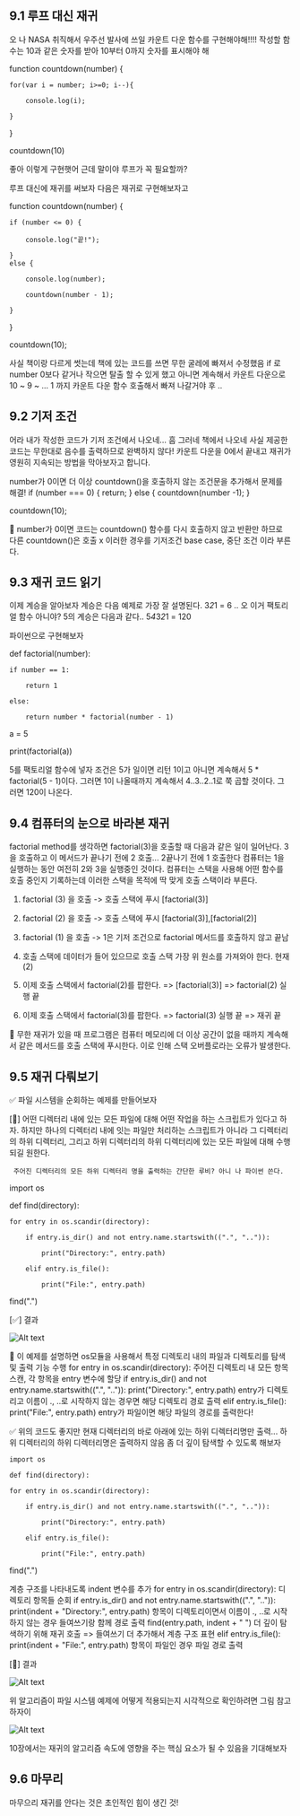 ## 9.1 루프 대신 재귀
오 나 NASA 취직해서 우주선 발사에 쓰일 카운트 다운 함수를 구현해야해!!!! 
작성할 함수는 10과 같은 숫자를 받아 10부터 0까지 숫자를 표시해야 해 

function countdown(number) {

    for(var i = number; i>=0; i--){

        console.log(i);

    }

}

countdown(10)

좋아 이렇게 구현햇어 근데 말이야 루프가 꼭 필요할까? 

루프 대신에 재귀를 써보자 다음은 재귀로 구현해보자고 

function countdown(number) {

    if (number <= 0) {

        console.log("끝!");

    } 
    else {

        console.log(number);

        countdown(number - 1);
  
    }

}

countdown(10);

사실 책이랑 다르게 썻는데 책에 있는 코드를 쓰면 무한 굴레에 빠져서 수정했음 
if 로 number 0보다 같거나 작으면 탈출 할 수 있게 했고 아니면 계속해서 카운트 다운으로 
10 ~ 9 ~ ... 1 까지 카운트 다운 함수 호출해서 빠져 나갈거야 후 .. 

## 9.2 기저 조건
어라 내가 작성한 코드가 기저 조건에서 나오네... 흠 
그러네 책에서 나오네 사실 제공한 코드는 무한대로 음수를 출력하므로 완벽하지 않다! 
카운트 다운을 0에서 끝내고 재귀가 영원히 지속되는 방법을 막아보자고 합니다. 

number가 0이면 더 이상 countdown()을 호출하지 않는 조건문을 추가해서 문제를 해결! 
if (number === 0) {
    return;
}
else {
    countdown(number -1); 
}

countdown(10);

🧊 number가 0이면 코드는 countdown() 함수를 다시 호출하지 않고 반환만 하므로 다른 countdown()은 호출 x
    이러한 경우를 기저조건 base case, 중단 조건 이라 부른다. 


## 9.3 재귀 코드 읽기
이제 계승을 알아보자 
계승은 다음 예제로 가장 잘 설명된다. 
3*2*1 = 6 .. 오 이거 팩토리얼 함수 아니야? 
5의 계승은 다음과 같다.. 
5*4*3*2*1 = 120 

파이썬으로 구현해보자 

def factorial(number):

    if number == 1:

        return 1

    else:

        return number * factorial(number - 1) 

a = 5

print(factorial(a))

5를 팩토리얼 함수에 넣자 
조건은 5가 일이면 리턴 1이고 아니면 계속해서 
5 * factorial(5 - 1)이다. 그러면 1이 나올때까지 계속해서 4..3..2..1로 쭉 곱할 것이다. 
그러면 120이 나온다. 

## 9.4 컴퓨터의 눈으로 바라본 재귀
factorial method를 생각하면 factorial(3)을 호출할 때 다음과 같은 일이 일어난다. 
3을 호출하고 이 메서드가 끝나기 전에 2 호출... 2끝나기 전에 1 호출한다
컴퓨터는 1을 실행하는 동안 여전히 2와 3을 실행중인 것이다. 
컴퓨터는 스택을 사용해 어떤 함수를 호출 중인지 기록하는데 이러한 스택을 
목적에 딱 맞게 호출 스택이라 부른다. 

1. factorial (3) 을 호출 -> 호출 스택에 푸시 [factorial(3)]

2. factorial (2) 을 호출 -> 호출 스택에 푸시 [factorial(3)],[factorial(2)]

3. factorial (1) 을 호출 -> 1은 기저 조건으로 factorial 메서드를 호출하지 않고 끝남

4. 호출 스택에 데이터가 들어 있으므로 호출 스택 가장 위 원소를 가져와야 한다. 현재 (2)

5. 이제 호출 스택에서 factorial(2)를 팝한다. => [factorial(3)] => factorial(2) 실행 끝 

6. 이제 호출 스택에서 factorial(3)를 팝한다. =>  factorial(3) 실행 끝 => 재귀 끝 

📀 무한 재귀가 있을 때 프로그램은 컴퓨터 메모리에 더 이상 공간이 없을 때까지 계속해서 같은 메서드를 
    호출 스택에 푸시한다. 이로 인해 스택 오버플로라는 오류가 발생한다. 

## 9.5 재귀 다뤄보기
✅ 파일 시스템을 순회하는 예제를 만들어보자 

[🧊] 어떤 디렉터리 내에 있는 모든 파일에 대해 어떤 작업을 하는 스크립트가 있다고 하자. 
     하지만 하나의 디렉터리 내에 잇는 파일만 처리하는 스크립트가 아니라 그 디렉터리의 하위 디렉터리,
     그리고 하위 디렉터리의 하위 디렉터리에 있는 모든 파일에 대해 수행되길 원한다. 

     주어진 디렉터리의 모든 하위 디렉터리 명을 출력하는 간단한 루비? 아니 나 파이썬 쓴다. 

import os

def find(directory):

    for entry in os.scandir(directory):

        if entry.is_dir() and not entry.name.startswith((".", "..")):

            print("Directory:", entry.path)

        elif entry.is_file():

            print("File:", entry.path)

find(".")

[✅] 결과

![Alt text](./img/1.png)

📀 이 예제를 설명하면 os모듈을 사용해서 특정 디렉토리 내의 
    파일과 디렉토리를 탐색 및 출력 기능 수행
    for entry in os.scandir(directory):
    주어진 디렉토리 내 모든 항목 스캔, 각 항목을 entry 변수에 할당 
    if entry.is_dir() and not entry.name.startswith((".", "..")):
    print("Directory:", entry.path)
    entry가 디렉토리고 이름이 ., ..로 시작하지 않는 경우면 해당 디렉토리 경로 출력
    elif entry.is_file():
    print("File:", entry.path)
    entry가 파일이면 해당 파일의 경로를 출력한다! 

✅ 위의 코드도 좋지만 현재 디렉터리의 바로 아래에 있는 하위 디렉터리명만 출력...
    하위 디렉터리의 하위 디렉터리명은 출력하지 않음 좀 더 깊이 탐색할 수 있도록 해보자 

    import os

    def find(directory):

    for entry in os.scandir(directory):

        if entry.is_dir() and not entry.name.startswith((".", "..")):

            print("Directory:", entry.path)

        elif entry.is_file():

            print("File:", entry.path)

find(".")

계층 구조를 나타내도록 indent 변수를 추가 
for entry in os.scandir(directory):
디렉토리 항목들 순회 
if entry.is_dir() and not entry.name.startswith((".", "..")):
print(indent + "Directory:", entry.path)
항목이 디렉토리이면서 이름이 ., ..로 시작하지 않는 경우 들여쓰기랑 함께 경로 출력 
find(entry.path, indent + "  ")
더 깊이 탐색하기 위해 재귀 호출 => 들여쓰기 더 추가해서 계층 구조 표현 
elif entry.is_file():
print(indent + "File:", entry.path)
항목이 파일인 경우 파일 경로 출력 

[🧊] 결과

![Alt text](./img/2.png)


위 알고리즘이 파일 시스템 예제에 어떻게 적용되는지 시각적으로 확인하려면 그림 참고하자이 

![Alt text](./img/3.png)

10장에서는 재귀의 알고리즘 속도에 영향을 주는 핵심 요소가 될 수 있음을 기대해보자 

## 9.6 마무리
마무으리 
재귀를 안다는 것은 초인적인 힘이 생긴 것! 